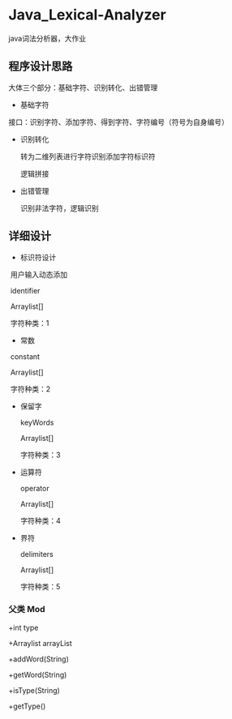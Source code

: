 # Java_Lexical-Analyzer
java词法分析器，大作业



## 程序设计思路

大体三个部分：基础字符、识别转化、出错管理

  

-   基础字符


接口：识别字符、添加字符、得到字符、字符编号（符号为自身编号）

  - 识别转化

     转为二维列表进行字符识别添加字符标识符

     逻辑拼接

  - 出错管理

     识别非法字符，逻辑识别



## 详细设计

 - 标识符设计

​       用户输入动态添加

​       identifier

​       Arraylist[]

​      字符种类：1

+ 常数

​       constant

​       Arraylist[]

​       字符种类：2

- 保留字

  keyWords

  Arraylist[]

  字符种类：3
  
- 运算符

  operator

  Arraylist[]

  字符种类：4

- 界符

  delimiters

  Arraylist[]

  字符种类：5



###  父类 Mod

 +int type

+Arraylist<String> arrayList

+addWord(String)

+getWord(String)

+isType(String)

+getType()







​       

​       

​     